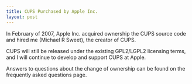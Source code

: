 ```yaml
---
title: CUPS Purchased by Apple Inc.
layout: post
---
```


In February of 2007, Apple Inc. acquired ownership the CUPS source code and hired me (Michael R Sweet), the creator of CUPS.CUPS will still be released under the existing GPL2/LGPL2 licensing terms, and I will continue to develop and support CUPS at Apple.Answers to questions about the change of ownership can be found on the frequently asked questions page.
